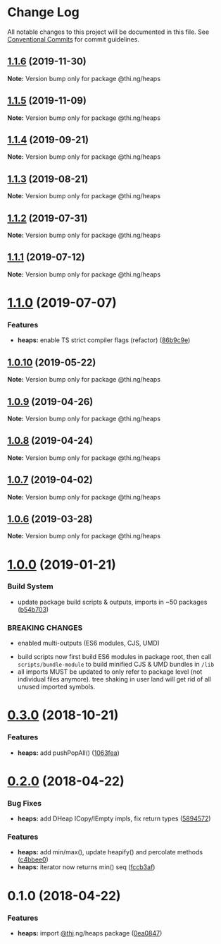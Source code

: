 # Change Log

All notable changes to this project will be documented in this file.
See [Conventional Commits](https://conventionalcommits.org) for commit guidelines.

## [1.1.6](https://github.com/thi-ng/umbrella/compare/@thi.ng/heaps@1.1.5...@thi.ng/heaps@1.1.6) (2019-11-30)

**Note:** Version bump only for package @thi.ng/heaps





## [1.1.5](https://github.com/thi-ng/umbrella/compare/@thi.ng/heaps@1.1.4...@thi.ng/heaps@1.1.5) (2019-11-09)

**Note:** Version bump only for package @thi.ng/heaps





## [1.1.4](https://github.com/thi-ng/umbrella/compare/@thi.ng/heaps@1.1.3...@thi.ng/heaps@1.1.4) (2019-09-21)

**Note:** Version bump only for package @thi.ng/heaps





## [1.1.3](https://github.com/thi-ng/umbrella/compare/@thi.ng/heaps@1.1.2...@thi.ng/heaps@1.1.3) (2019-08-21)

**Note:** Version bump only for package @thi.ng/heaps





## [1.1.2](https://github.com/thi-ng/umbrella/compare/@thi.ng/heaps@1.1.1...@thi.ng/heaps@1.1.2) (2019-07-31)

**Note:** Version bump only for package @thi.ng/heaps





## [1.1.1](https://github.com/thi-ng/umbrella/compare/@thi.ng/heaps@1.1.0...@thi.ng/heaps@1.1.1) (2019-07-12)

**Note:** Version bump only for package @thi.ng/heaps





# [1.1.0](https://github.com/thi-ng/umbrella/compare/@thi.ng/heaps@1.0.10...@thi.ng/heaps@1.1.0) (2019-07-07)


### Features

* **heaps:** enable TS strict compiler flags (refactor) ([86b9c9e](https://github.com/thi-ng/umbrella/commit/86b9c9e))





## [1.0.10](https://github.com/thi-ng/umbrella/compare/@thi.ng/heaps@1.0.9...@thi.ng/heaps@1.0.10) (2019-05-22)

**Note:** Version bump only for package @thi.ng/heaps





## [1.0.9](https://github.com/thi-ng/umbrella/compare/@thi.ng/heaps@1.0.8...@thi.ng/heaps@1.0.9) (2019-04-26)

**Note:** Version bump only for package @thi.ng/heaps





## [1.0.8](https://github.com/thi-ng/umbrella/compare/@thi.ng/heaps@1.0.7...@thi.ng/heaps@1.0.8) (2019-04-24)

**Note:** Version bump only for package @thi.ng/heaps





## [1.0.7](https://github.com/thi-ng/umbrella/compare/@thi.ng/heaps@1.0.6...@thi.ng/heaps@1.0.7) (2019-04-02)

**Note:** Version bump only for package @thi.ng/heaps





## [1.0.6](https://github.com/thi-ng/umbrella/compare/@thi.ng/heaps@1.0.5...@thi.ng/heaps@1.0.6) (2019-03-28)

**Note:** Version bump only for package @thi.ng/heaps







# [1.0.0](https://github.com/thi-ng/umbrella/compare/@thi.ng/heaps@0.3.1...@thi.ng/heaps@1.0.0) (2019-01-21)


### Build System

* update package build scripts & outputs, imports in ~50 packages ([b54b703](https://github.com/thi-ng/umbrella/commit/b54b703))


### BREAKING CHANGES

* enabled multi-outputs (ES6 modules, CJS, UMD)

- build scripts now first build ES6 modules in package root, then call
  `scripts/bundle-module` to build minified CJS & UMD bundles in `/lib`
- all imports MUST be updated to only refer to package level
  (not individual files anymore). tree shaking in user land will get rid of
  all unused imported symbols.


# [0.3.0](https://github.com/thi-ng/umbrella/compare/@thi.ng/heaps@0.2.20...@thi.ng/heaps@0.3.0) (2018-10-21)


### Features

* **heaps:** add pushPopAll() ([1063fea](https://github.com/thi-ng/umbrella/commit/1063fea))


<a name="0.2.0"></a>
# [0.2.0](https://github.com/thi-ng/umbrella/compare/@thi.ng/heaps@0.1.0...@thi.ng/heaps@0.2.0) (2018-04-22)


### Bug Fixes

* **heaps:** add DHeap ICopy/IEmpty impls, fix return types ([5894572](https://github.com/thi-ng/umbrella/commit/5894572))


### Features

* **heaps:** add min/max(), update heapify() and percolate methods ([c4bbee0](https://github.com/thi-ng/umbrella/commit/c4bbee0))
* **heaps:** iterator now returns min() seq ([fccb3af](https://github.com/thi-ng/umbrella/commit/fccb3af))




<a name="0.1.0"></a>
# 0.1.0 (2018-04-22)


### Features

* **heaps:** import [@thi](https://github.com/thi).ng/heaps package ([0ea0847](https://github.com/thi-ng/umbrella/commit/0ea0847))
